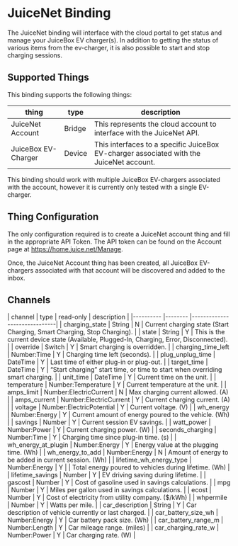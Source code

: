 # JuiceNet Binding

The JuiceNet binding will interface with the cloud portal to get status and manage your JuiceBox EV charger(s). In addition to getting the status of various items from the ev-charger, it is also possible to start and stop charging sessions.

## Supported Things

This binding supports the following things:

| thing  | type   | description                  |
|----------|--------|------------------------------|
| JuiceNet Account  | Bridge | This represents the cloud account to interface with the JuiceNet API.  |
| JuiceBox EV-Charger | Device | This interfaces to a specific JuiceBox EV-charger associated with the JuiceNet account. |

This binding should work with multiple JuiceBox EV-chargers associated with the account, however it is currently only tested with a single EV-charger.

## Thing Configuration

The only configuration required is to create a JuiceNet account thing and fill in the appropriate API Token.  The API token can be found on the Account page at https://home.juice.net/Manage.

Once, the JuiceNet Account thing has been created, all JuiceBox EV-chargers associated with that account will be discovered and added to the inbox.

## Channels

| channel           | type              | read-only | description                  |
|----------         |--------           |------------------------------|
| charging_state    | String            | N         | Current charging state (Start Charging, Smart Charging, Stop Charging). |
| state             | String            | Y         | This is the current device state (Available, Plugged-In, Charging, Error, Disconnected).  |
| override          | Switch            | Y         | Smart charging is overridden. |
| charging_time_left | Number:Time      | Y         | Charging time left (seconds). |
| plug_unplug_time  | DateTime          | Y         | Last time of either plug-in or plug-out. |
| target_time       | DateTime          | Y         | “Start charging” start time, or time to start when overriding smart charging. |
| unit_time         | DateTime          | Y         | Current time on the unit. |
| temperature       | Number:Temperature | Y        | Current temperature at the unit. |
| amps_limit        | Number:ElectricCurrent | N    | Max charging current allowed. (A) |
| amps_current      | Number:ElectricCurrent | Y    | Current charging current. (A) |
| voltage           | Number:ElectricPotential | Y  | Current voltage. (V) |
| wh_energy         | Number:Energy     | Y         | Current amount of energy poured to the vehicle. (Wh) |
| savings           | Number            | Y         | Current session EV savings. |
| watt_power        | Number:Power      | Y         | Current charging power. (W) |
| seconds_charging  | Number:Time       | Y         | Charging time since plug-in time. (s) |
| wh_energy_at_plugin | Number:Energy   | Y         | Energy value at the plugging time. (Wh) |
| wh_energy_to_add  | Number:Energy     | N         | Amount of energy to be added in current session. (Wh) |
| lifetime_wh_energy_type | Number:Energy | Y |     | Total energy poured to vehicles during lifetime. (Wh) |
| lifetime_savings  | Number            | Y         | EV driving saving during lifetime. |
| gascost           | Number            | Y         | Cost of gasoline used in savings calculations. |
| mpg               | Number            | Y         | Miles per gallon used in savings calculations. |
| ecost             | Number            | Y         | Cost of electricity from utility company. ($/kWh) |
| whpermile         | Number            | Y         | Watts per mile. |
| car_description   | String            | Y         | Car description of vehicle currently or last charged. |
| car_battery_size_wh   | Number:Energy | Y         | Car battery pack size. (Wh) |
| car_battery_range_m   | Number:Length | Y         | Car mileage range. (miles) |
| car_charging_rate_w   | Number:Power  | Y         | Car charging rate. (W) |
